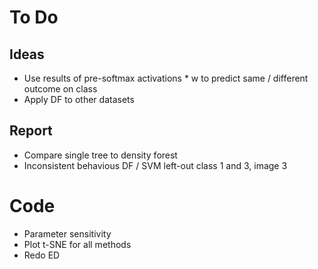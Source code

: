 # To Do

## Ideas
- Use results of pre-softmax activations * w to predict same / different outcome on class
- Apply DF to other datasets

## Report
- Compare single tree to density forest
- Inconsistent behavious DF / SVM left-out class 1 and 3, image 3

# Code
- Parameter sensitivity 
- Plot t-SNE for all methods
- Redo ED 